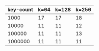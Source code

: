 | key-count | k=64 | k=128 | k=256 |
|-----------|------|-------|-------|
|      1000 |   17 |    17 |    18 |
|     10000 |   11 |    11 |    12 |
|    100000 |   11 |    11 |    13 |
|   1000000 |   11 |    11 |    11 |
